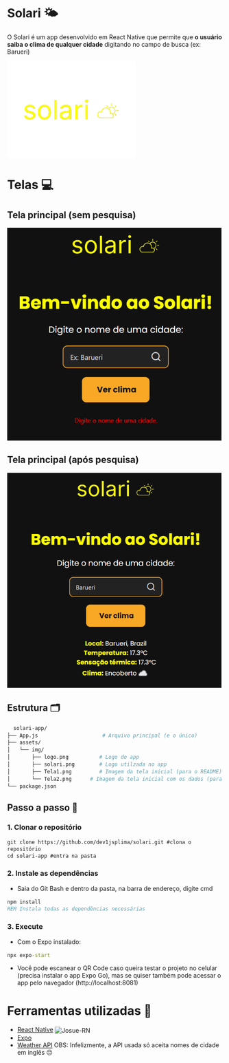 # Solari 🌤️
O Solari é um app desenvolvido em React Native que permite que **o usuário saiba o clima de qualquer cidade** digitando no campo de busca (ex: Barueri) 

<img src="assets/img/logo.png" width= 300px >

# Telas 💻

## Tela principal (sem pesquisa)

<img src="assets/img/Tela1..png" width= 500px>

## Tela principal (após pesquisa)

<img src="assets/img/Tela2.png" width= 500px>

## Estrutura 🗂️

```bash
  solari-app/
├── App.js                     # Arquivo principal (e o único)
├── assets/
│   └── img/
│       ├── logo.png          # Logo do app
│       ├── solari.png        # Logo utilzada no app
│       ├── Tela1.png         # Imagem da tela inicial (para o README)
│       └── Tela2.png      # Imagem da tela inicial com os dados (para o README)
└── package.json              
```

## Passo a passo 📝

### 1. Clonar o repositório

```Git Bash
git clone https://github.com/dev1jsplima/solari.git #clona o repositório
cd solari-app #entra na pasta
```

### 2. Instale as dependências
- Saia do Git Bash e dentro da pasta, na barra de endereço, digite cmd

```cmd
npm install
REM Instala todas as dependências necessárias
```

### 3. Execute 
- Com o Expo instalado:

```cmd
npx expo-start
```

- Você pode escanear o QR Code caso queira testar o projeto no celular (precisa instalar o app Expo Go), mas se quiser também pode acessar o app pelo navegador (http://localhost:8081)

# Ferramentas utilizadas 🔧

- [React Native](https://reactnative.dev/) <img align="center" alt="Josue-RN" width="20" src="https://cdn.jsdelivr.net/gh/devicons/devicon/icons/react/react-original.svg" />
- [Expo](https://expo.dev/)
- [Weather API](https://www.weatherapi.com/)
  OBS: Infelizmente, a API usada só aceita nomes de cidade em inglês 😔
